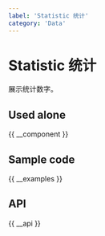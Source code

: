 ```yaml
---
label: 'Statistic 统计'
category: 'Data'
---
```


# Statistic 统计

展示统计数字。

## Used alone

{{ __component }}

## Sample code

{{ __examples }}

## API

{{ __api }}
